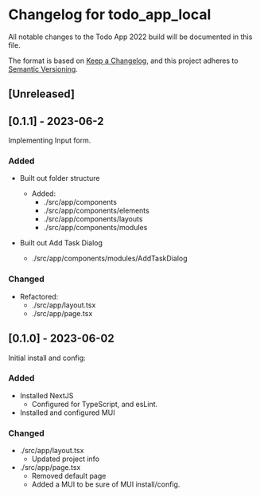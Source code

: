 # Changelog for todo_app_local
All notable changes to the Todo App 2022 build will be documented in this file.

The format is based on [Keep a Changelog](https://keepachangelog.com/en/1.0.0/),
and this project adheres to [Semantic Versioning](https://semver.org/spec/v2.0.0.html).

## [Unreleased]

## [0.1.1] - 2023-06-2
Implementing Input form.

### Added
- Built out folder structure
  - Added:
    - ./src/app/components
    - ./src/app/components/elements
    - ./src/app/components/layouts
    - ./src/app/components/modules

- Built out Add Task Dialog
  - ./src/app/components/modules/AddTaskDialog

### Changed
- Refactored:
  - ./src/app/layout.tsx
  - ./src/app/page.tsx

## [0.1.0] - 2023-06-02
Initial install and config:

### Added
- Installed NextJS
  - Configured for TypeScript, and esLint.
- Installed and configured MUI

### Changed
- ./src/app/layout.tsx
  - Updated project info
- ./src/app/page.tsx
  - Removed default page
  - Added a MUI to be sure of MUI install/config.


